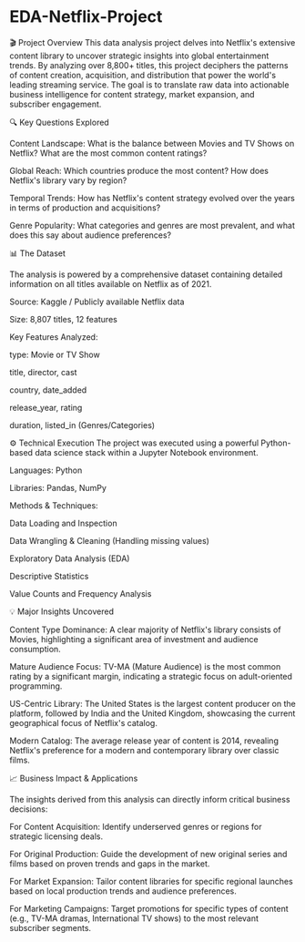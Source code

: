 # EDA-Netflix-Project

🎬 Project Overview
This data analysis project delves into Netflix's extensive content library to uncover strategic insights into global entertainment trends. By analyzing over 8,800+ titles, this project deciphers the patterns of content creation, acquisition, and distribution that power the world's leading streaming service. The goal is to translate raw data into actionable business intelligence for content strategy, market expansion, and subscriber engagement.

🔍 Key Questions Explored

Content Landscape: What is the balance between Movies and TV Shows on Netflix? What are the most common content ratings?

Global Reach: Which countries produce the most content? How does Netflix's library vary by region?

Temporal Trends: How has Netflix's content strategy evolved over the years in terms of production and acquisitions?

Genre Popularity: What categories and genres are most prevalent, and what does this say about audience preferences?

📊 The Dataset

The analysis is powered by a comprehensive dataset containing detailed information on all titles available on Netflix as of 2021.

Source: Kaggle / Publicly available Netflix data

Size: 8,807 titles, 12 features

Key Features Analyzed:

type: Movie or TV Show

title, director, cast

country, date_added

release_year, rating

duration, listed_in (Genres/Categories)

⚙️ Technical Execution
The project was executed using a powerful Python-based data science stack within a Jupyter Notebook environment.

Languages: Python

Libraries: Pandas, NumPy

Methods & Techniques:

Data Loading and Inspection

Data Wrangling & Cleaning (Handling missing values)

Exploratory Data Analysis (EDA)

Descriptive Statistics

Value Counts and Frequency Analysis

💡 Major Insights Uncovered

Content Type Dominance: A clear majority of Netflix's library consists of Movies, highlighting a significant area of investment and audience consumption.

Mature Audience Focus: TV-MA (Mature Audience) is the most common rating by a significant margin, indicating a strategic focus on adult-oriented programming.

US-Centric Library: The United States is the largest content producer on the platform, followed by India and the United Kingdom, showcasing the current geographical focus of Netflix's catalog.

Modern Catalog: The average release year of content is 2014, revealing Netflix's preference for a modern and contemporary library over classic films.

📈 Business Impact & Applications

The insights derived from this analysis can directly inform critical business decisions:

For Content Acquisition: Identify underserved genres or regions for strategic licensing deals.

For Original Production: Guide the development of new original series and films based on proven trends and gaps in the market.

For Market Expansion: Tailor content libraries for specific regional launches based on local production trends and audience preferences.

For Marketing Campaigns: Target promotions for specific types of content (e.g., TV-MA dramas, International TV shows) to the most relevant subscriber segments.

